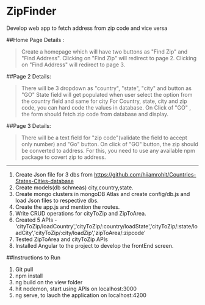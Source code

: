 # ZipFinder

Develop web app to  fetch address from  zip code and vice versa

##Home Page Details : 
> Create a homepage which will have two buttons as "Find Zip" and "Find Address".
> Clicking on "Find Zip" will redirect to page 2.
> Clicking on "Find Address" will redirect to page 3.             

##Page 2 Details:
> There will be 3 dropdown as "country", "state", "city" and button as "GO"
> State field will get populated when user select the option from the country field and same for city
> For Country, state, city and zip code, you can hard code the values in database.
> On Click of "GO" , the form should fetch zip code from database and display.


##Page 3 Details:
> There will be a text field for "zip code"(validate the field to accept only number) and "Go" button.
> On click of "GO" button, the zip should be converted to address. 
> For this, you need to use any available npm package to covert zip to address.

------------------------------------------------------------------------------
1. Create Json file for 3 dbs from https://github.com/hiiamrohit/Countries-States-Cities-database
2. Create models(db schmeas) city,country,state.
3. Create mongo clusters in mongoDB Atlas and create config/db.js and load Json files to respective dbs.
4. Create the app.js and mention the routes.
5. Write CRUD operations for cityToZip and ZipToArea.
6. Created 5 APIs -'cityToZip/loadCountry','cityToZip/:country/loadState','cityToZip/:state/loadCity','cityToZip/:city/loadZip','zipToArea/:zipcode'
7. Tested ZipToArea and cityToZip APIs
8. Installed Angular to the project to develop the frontEnd screen.


##Instructions to Run

1. Git pull
2. npm install
3. ng build on the view folder
4. hit nodemon, start using APIs on localhost:3000
5. ng serve, to lauch the application on localhost:4200

